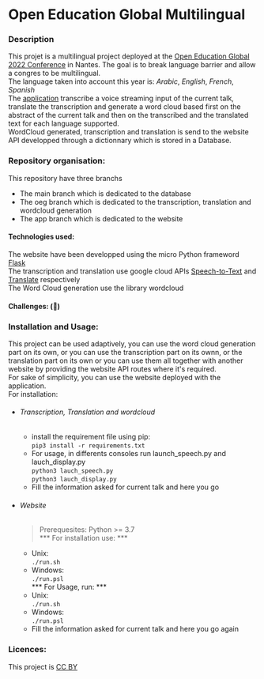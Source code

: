 # Open Education Global Multilingual  
### Description  
This projet is a multilingual project deployed at the [Open Education Global 2022 Conference](https://www.oeglobal.org/) in Nantes. The goal is to break language barrier and allow a congres to be multilingual.   
The language taken into account this year is: *Arabic*, *English*, *French*, *Spanish*  
The [application](https://multiling-oeg.univ-nantes.fr/) transcribe a voice streaming input of the current talk, translate the transcription and generate a word cloud based first on the abstract of the current talk and then on the transcribed and the translated text for each language supported.  
WordCloud generated, transcription and translation is send to the website API developped through a dictionnary which is stored in a Database.  
### Repository organisation: 
This repository have three branchs
- The main branch which is dedicated to the database  
- The oeg branch which is dedicated to the transcription, translation and wordcloud generation  
- The app branch which is dedicated to the website  
#### Technologies used:
The website have been developped using the micro Python frameword [Flask](https://flask.palletsprojects.com/en/2.1.x/)  
The transcription and translation use google cloud APIs [Speech-to-Text](https://cloud.google.com/speech-to-text/docs/before-you-begin) and [Translate](https://cloud.google.com/translate/docs/setup?hl=fr) respectively  
The Word Cloud generation use the library wordcloud  
#### Challenges: (:thinking:)

### Installation and Usage:  
This project can be used adaptively, you can use the word cloud generation part on its own, or you can use the transcription part on its ownn, or the translation part on its own or you can use them all together with another website by providing the website API routes where it's required.  
For sake of simplicity, you can use the website deployed with the application.  
For installation:  
* ###### Transcription, Translation and wordcloud
    * install the requirement file using pip:   
        `pip3 install -r requirements.txt`   
    * For usage, in differents consoles run launch_speech.py and lauch_display.py  
        `python3 lauch_speech.py`  
        `python3 lauch_display.py`  
    * Fill the information asked for current talk and here you go  
* ###### Website   
    > Prerequesites: Python >= 3.7    
    *** For installation use: ***     
    * Unix:    
        `./run.sh`   
    * Windows:    
        `./run.psl`    
    *** For Usage, run: ***   
    * Unix:   
        `./run.sh`   
    * Windows:    
        `./run.psl`    
    * Fill the information asked for current talk and here you go again    

    
### Licences: 
This project is [CC BY](https://creativecommons.org/licenses/by/4.0/)  

